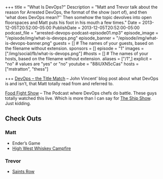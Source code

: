+++
title = "What Is DevOps?"
Description = "Matt and Trevor talk about the reason for Arrested DevOps, the format of the show (sort of), and then 'what does DevOps mean?'' Then somehow the topic devolves into open floorspaces and Matt puts his foot in his mouth a few times."
Date = 2013-12-05T20:52:00-05:00
PublishDate = 2013-12-05T20:52:00-05:00
podcast_file = "arrested-devops-podcast-episode01.mp3"
episode_image = "/episode/img/what-is-devops.png"
episode_banner = "/episode/img/what-is-devops-banner.png"
guests = [] # The names of your guests, based on the filename without extension.
sponsors = []
episode = "1"
images = ["/img/social/fb/what-is-devops.png"]
#hosts = [] # The names of your hosts, based on the filename without extension.
aliases = ["/1",]
explicit = "no" # values are "yes" or "no"
youtube = "88iUXN5cCas"
hosts = ["mstratton", "thess"]

+++
[DevOps – the Title Match](http://blog.lusis.org/blog/2013/06/04/devops-the-title-match/) – John Vincent’ blog post about what DevOps is and isn’t, that Matt totally read from and referred to.

[Food Fight Show](http://foodfightshow.org/) – The Podcast where DevOps chefs do battle. These guys totally watched this live. Which is more than I can say for [The Ship Show](http://theshipshow.com/). Just kidding.

## Check Outs

### Matt

* Ender’s Game
* [High West Whiskey Campfire](http://www.highwest.com/spirits/new-campfire/)

### Trevor

* [Saints Row](http://www.saintsrow.com/)
